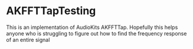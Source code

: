 # AKFFTTapTesting
This is an implementation of AudioKits AKFFTTap. Hopefully this helps anyone who is struggling to figure out how to find the frequency response of an entire signal
